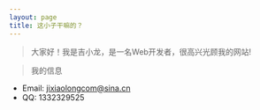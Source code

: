 ```yaml
---
layout: page
title: 这小子干嘛的？
---
```

> 大家好！我是吉小龙，是一名Web开发者，很高兴光顾我的网站!

> 我的信息  
*  Email: jixiaolongcom@sina.cn  
*  QQ: 1332329525  
